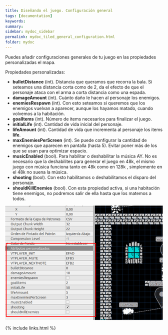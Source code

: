 ```yaml
---
title: Diseñando el juego. Configuración general
tags: [documentation]
keywords:
summary: 
sidebar: mydoc_sidebar
permalink: mydoc_tiled_general_configuration.html
folder: mydoc
---
```


Puedes añadir configuraciones generales de tu juego en las propiedades personalizadas el mapa.

Propiedades personalizadas:

* **bulletDistance** (int). Distancia que queramos que recorra la bala. Si seteamos una distancia corta como de 2, da el efecto de que el personaje ataca con el arma a corta distancia como una espada.
* **damageAmount** (int). Cuánto daño le hacen al personaje los enemigos.
* **enemiesRespawn** (int). Con esto seteamos si queremos que los enemigos vuelvan a aparecer, aunque los hayamos matado, cuando volvemos a la habitación.
* **goalItems** (int). Número de items necesarios para finalizar el juego.
* **initialLife** (int). Cantidad de vida inicial del personaje.
* **lifeAmount** (int). Cantidad de vida que incrementa al personaje los items **life**.
* **maxEnemiesPerScreen** (int). Se puede configurar la cantidad de enemigos que aparecen en pantalla (hasta 5). Evitar poner más de los que se usan para optimizar espacio.
* **musicEnabled** (bool). Para habilitar o deshabilitar la música AY. No es necesario que la deshabilites para generar el juego en 48k, el mismo juego con música funciona tanto en 48k como en 128k , simplemente en el 48k no suena la música.
* **shooting** (bool). Con esto habilitamos o deshabilitamos el disparo del personaje.
* **shouldKillEnemies** (bool). Con esta propiedad activa, si una habitación tiene enemigos, no podremos salir de ella hasta que los matemos a todos.

![](images/general_settings.png)

{% include links.html %}

